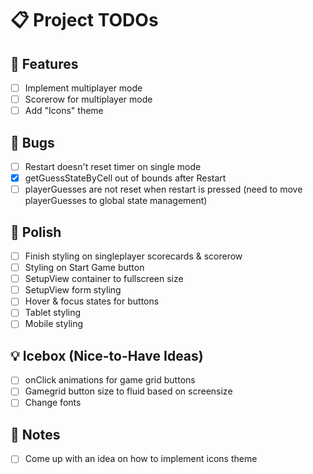 # 📋 Project TODOs

## 🚀 Features

- [ ] Implement multiplayer mode
- [ ] Scorerow for multiplayer mode
- [ ] Add "Icons" theme

## 🐛 Bugs

- [ ] Restart doesn't reset timer on single mode
- [x] getGuessStateByCell out of bounds after Restart
- [ ] playerGuesses are not reset when restart is pressed (need to move playerGuesses to global state management)

## 🎨 Polish

- [ ] Finish styling on singleplayer scorecards & scorerow
- [ ] Styling on Start Game button
- [ ] SetupView container to fullscreen size
- [ ] SetupView form styling
- [ ] Hover & focus states for buttons
- [ ] Tablet styling
- [ ] Mobile styling

## 💡 Icebox (Nice-to-Have Ideas)

- [ ] onClick animations for game grid buttons
- [ ] Gamegrid button size to fluid based on screensize
- [ ] Change fonts

## 📅 Notes

- [ ] Come up with an idea on how to implement icons theme

